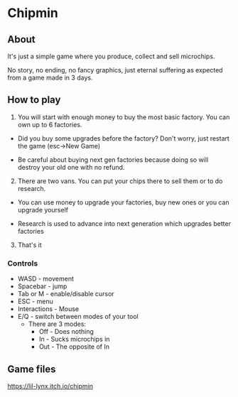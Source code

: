 # Chipmin
 
## About
It's just a simple game where you produce, collect and sell microchips.

No story, no ending, no fancy graphics, just eternal suffering as expected from a game made in 3 days.

## How to play
1. You will start with enough money to buy the most basic factory. You can own up to 6 factories.

- Did you buy some upgrades before the factory? Don't worry, just restart the game (esc->New Game) 

- Be careful about buying next gen factories because doing so will destroy your old one with no refund.

2. There are two vans. You can put your chips there to sell them or to do research.

- You can use money to upgrade your factories, buy new ones or you can upgrade yourself

- Research is used to advance into next generation which upgrades better factories

3. That's it

### Controls
- WASD - movement
- Spacebar - jump
- Tab or M - enable/disable cursor
- ESC - menu
- Interactions - Mouse
- E/Q - switch between modes of your tool
  - There are 3 modes:
     - Off - Does nothing
     - In - Sucks microchips in
     - Out - The opposite of In
## Game files
https://lil-lynx.itch.io/chipmin
